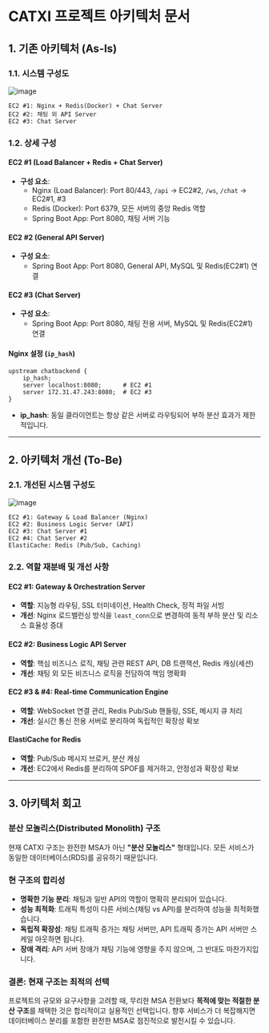 # CATXI 프로젝트 아키텍처 문서

## 1. 기존 아키텍처 (As-Is)

### 1.1. 시스템 구성도

![image](https://github.com/user-attachments/assets/83d0900e-4661-40e0-b7cb-3be207f61b67)

```
EC2 #1: Nginx + Redis(Docker) + Chat Server
EC2 #2: 채팅 외 API Server
EC2 #3: Chat Server
```

### 1.2. 상세 구성

#### EC2 #1 (Load Balancer + Redis + Chat Server)
- **구성 요소**:
    - Nginx (Load Balancer): Port 80/443, `/api` -> EC2#2, `/ws`, `/chat` -> EC2#1, #3
    - Redis (Docker): Port 6379, 모든 서버의 중앙 Redis 역할
    - Spring Boot App: Port 8080, 채팅 서버 기능

#### EC2 #2 (General API Server)
- **구성 요소**:
    - Spring Boot App: Port 8080, General API, MySQL 및 Redis(EC2#1) 연결

#### EC2 #3 (Chat Server)
- **구성 요소**:
    - Spring Boot App: Port 8080, 채팅 전용 서버, MySQL 및 Redis(EC2#1) 연결

#### Nginx 설정 (`ip_hash`)
```nginx
upstream chatbackend {
    ip_hash;
    server localhost:8080;      # EC2 #1
    server 172.31.47.243:8080;  # EC2 #3
}
```
- **ip_hash**: 동일 클라이언트는 항상 같은 서버로 라우팅되어 부하 분산 효과가 제한적입니다.

---

## 2. 아키텍처 개선 (To-Be)

### 2.1. 개선된 시스템 구성도

![image](https://github.com/user-attachments/assets/88762d62-96fa-4113-a90a-ae3c53a214d2)

```
EC2 #1: Gateway & Load Balancer (Nginx)
EC2 #2: Business Logic Server (API)
EC2 #3: Chat Server #1
EC2 #4: Chat Server #2
ElastiCache: Redis (Pub/Sub, Caching)
```

### 2.2. 역할 재분배 및 개선 사항

#### EC2 #1: Gateway & Orchestration Server
- **역할**: 지능형 라우팅, SSL 터미네이션, Health Check, 정적 파일 서빙
- **개선**: Nginx 로드밸런싱 방식을 `least_conn`으로 변경하여 동적 부하 분산 및 리소스 효율성 증대

#### EC2 #2: Business Logic API Server
- **역할**: 핵심 비즈니스 로직, 채팅 관련 REST API, DB 트랜잭션, Redis 캐싱(세션)
- **개선**: 채팅 외 모든 비즈니스 로직을 전담하여 책임 명확화

#### EC2 #3 & #4: Real-time Communication Engine
- **역할**: WebSocket 연결 관리, Redis Pub/Sub 핸들링, SSE, 메시지 큐 처리
- **개선**: 실시간 통신 전용 서버로 분리하여 독립적인 확장성 확보

#### ElastiCache for Redis
- **역할**: Pub/Sub 메시지 브로커, 분산 캐싱
- **개선**: EC2에서 Redis를 분리하여 SPOF를 제거하고, 안정성과 확장성 확보

---

## 3. 아키텍처 회고

### 분산 모놀리스(Distributed Monolith) 구조
현재 CATXI 구조는 완전한 MSA가 아닌 **"분산 모놀리스"** 형태입니다. 모든 서비스가 동일한 데이터베이스(RDS)를 공유하기 때문입니다.

### 현 구조의 합리성
- **명확한 기능 분리**: 채팅과 일반 API의 역할이 명확히 분리되어 있습니다.
- **성능 최적화**: 트래픽 특성이 다른 서비스(채팅 vs API)를 분리하여 성능을 최적화했습니다.
- **독립적 확장성**: 채팅 트래픽 증가는 채팅 서버만, API 트래픽 증가는 API 서버만 스케일 아웃하면 됩니다.
- **장애 격리**: API 서버 장애가 채팅 기능에 영향을 주지 않으며, 그 반대도 마찬가지입니다.

### 결론: 현재 구조는 최적의 선택
프로젝트의 규모와 요구사항을 고려할 때, 무리한 MSA 전환보다 **목적에 맞는 적절한 분산 구조**를 채택한 것은 합리적이고 실용적인 선택입니다. 향후 서비스가 더 복잡해지면 데이터베이스 분리를 포함한 완전한 MSA로 점진적으로 발전시킬 수 있습니다.
